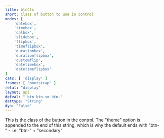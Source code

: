 ```yaml
---
title: btnCls
short: Class of button to use in control
modes: [
	'datebox',
	'timebox',
	'calbox',
	'slidebox',
	'flipbox',
	'timeflipbox',
	'durationbox',
	'durationflipbox',
	'customflip',
	'datetimebox',
	'datetimeflipbox'
]
cats: [ 'display' ]
frames: [ 'bootstrap' ]
relat: "display"
layout: api
defval: " btn btn-sm btn-"
dattype: "String"
dyn: "False"
---
```


This is the class of the button in the control. The "theme" option is appended to the end of 
this string, which is why the default ends with "btn-" - i.e. "btn-" + "secondary"

